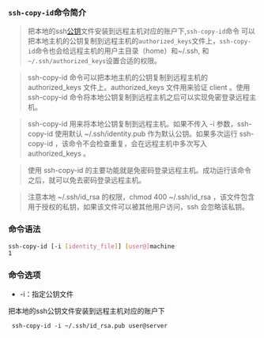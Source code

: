 ### `ssh-copy-id`命令简介

> 把本地的ssh[公钥](https://so.csdn.net/so/search?q=公钥&spm=1001.2101.3001.7020)文件安装到远程主机对应的账户下,`ssh-copy-id`命令 可以把本地主机的公钥复制到远程主机的`authorized_keys`文件上，`ssh-copy-id`命令也会给远程主机的用户主目录（home）和~/.ssh, 和`~/.ssh/authorized_keys`设置合适的权限。

> ssh-copy-id 命令可以把本地主机的公钥复制到远程主机的 authorized_keys 文件上。authorized_keys 文件用来验证 client 。使用 ssh-copy-id 命令将本地公钥复制到远程主机之后可以实现免密登录远程主机。

> ssh-copy-id 用来将本地公钥复制到远程主机。如果不传入 -i 参数，ssh-copy-id 使用默认 ~/.ssh/identity.pub 作为默认公钥。如果多次运行 ssh-copy-id ，该命令不会检查重复，会在远程主机中多次写入 authorized_keys 。

> 使用 ssh-copy-id 的主要功能就是免密码登录远程主机。成功运行该命令之后，就可以免去密码登录远程主机。

> 注意本地 ~/.ssh/id_rsa 的权限，chmod 400 ~/.ssh/id_rsa ，该文件包含用于授权的私钥，如果该文件可以被其他用户访问，ssh 会忽略该私钥。



### 命令语法

```bash
ssh-copy-id [-i [identity_file]] [user@]machine
1
```



### 命令选项

- -i：指定公钥文件

把本地的ssh公钥文件安装到远程主机对应的账户下

```shell
 ssh-copy-id -i ~/.ssh/id_rsa.pub user@server
```